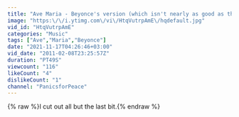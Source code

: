 ```yaml
---
title: "Ave Maria - Beyonce's version (which isn't nearly as good as the original...)"
image: "https:\/\/i.ytimg.com\/vi\/HtqVutrpAmE\/hqdefault.jpg"
vid_id: "HtqVutrpAmE"
categories: "Music"
tags: ["Ave","Maria","Beyonce"]
date: "2021-11-17T04:26:46+03:00"
vid_date: "2011-02-08T23:25:57Z"
duration: "PT49S"
viewcount: "116"
likeCount: "4"
dislikeCount: "1"
channel: "PanicsforPeace"
---
```

{% raw %}I cut out all but the last bit.{% endraw %}
